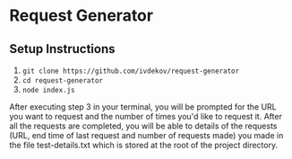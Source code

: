 # Request Generator
## Setup Instructions
1. `git clone https://github.com/ivdekov/request-generator`
2. `cd request-generator`
3. `node index.js`

After executing step 3 in your terminal, you will be prompted for the URL you want to request and the number of times you'd like to request it. After all the requests are completed, you will be able to details of the requests (URL, end time of last request and number of requests made) you made in the file test-details.txt which is stored at the root of the project directory.
